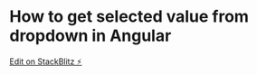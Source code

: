 # How to get selected value from dropdown in Angular

[Edit on StackBlitz ⚡️](https://stackblitz.com/edit/angular-ivy-mdajjb)
